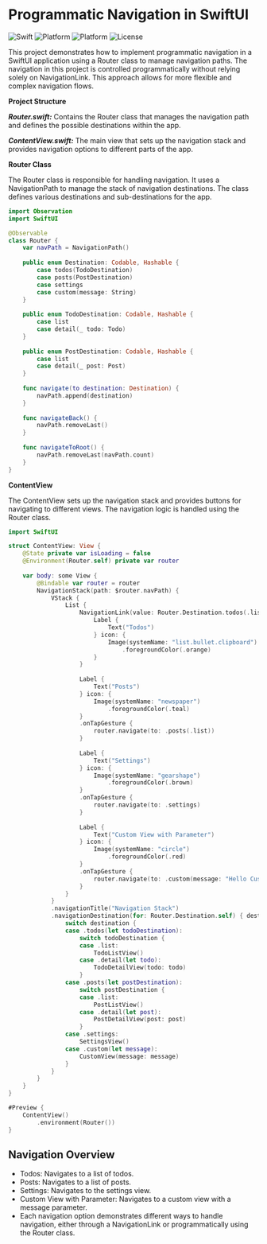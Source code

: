 # Programmatic Navigation in SwiftUI

![Swift](https://img.shields.io/badge/Swift-5.9-orange.svg)
![Platform](https://img.shields.io/badge/Platform-iOS%20-red.svg)
![Platform](https://img.shields.io/badge/SwiftUI-4-green.svg)
![License](https://img.shields.io/badge/License-MIT-blue.svg)

This project demonstrates how to implement programmatic navigation in a SwiftUI application using a Router class to manage navigation paths. The navigation in this project is controlled programmatically without relying solely on NavigationLink. This approach allows for more flexible and complex navigation flows.

**Project Structure**

***Router.swift:*** Contains the Router class that manages the navigation path and defines the possible destinations within the app.

***ContentView.swift:*** The main view that sets up the navigation stack and provides navigation options to different parts of the app.

**Router Class**

The Router class is responsible for handling navigation. It uses a NavigationPath to manage the stack of navigation destinations. The class defines various destinations and sub-destinations for the app.

``` swift
import Observation
import SwiftUI

@Observable
class Router {
    var navPath = NavigationPath()
    
    public enum Destination: Codable, Hashable {
        case todos(TodoDestination)
        case posts(PostDestination)
        case settings
        case custom(message: String)
    }
    
    public enum TodoDestination: Codable, Hashable {
        case list
        case detail(_ todo: Todo)
    }
    
    public enum PostDestination: Codable, Hashable {
        case list
        case detail(_ post: Post)
    }
    
    func navigate(to destination: Destination) {
        navPath.append(destination)
    }
    
    func navigateBack() {
        navPath.removeLast()
    }
    
    func navigateToRoot() {
        navPath.removeLast(navPath.count)
    }
}
```

**ContentView**

The ContentView sets up the navigation stack and provides buttons for navigating to different views. The navigation logic is handled using the Router class.

``` swift
import SwiftUI

struct ContentView: View {
    @State private var isLoading = false
    @Environment(Router.self) private var router
    
    var body: some View {
        @Bindable var router = router
        NavigationStack(path: $router.navPath) {
            VStack {
                List {
                    NavigationLink(value: Router.Destination.todos(.list)) {
                        Label {
                            Text("Todos")
                        } icon: {
                            Image(systemName: "list.bullet.clipboard")
                                .foregroundColor(.orange)
                        }
                    }
                    
                    Label {
                        Text("Posts")
                    } icon: {
                        Image(systemName: "newspaper")
                            .foregroundColor(.teal)
                    }
                    .onTapGesture {
                        router.navigate(to: .posts(.list))
                    }
                    
                    Label {
                        Text("Settings")
                    } icon: {
                        Image(systemName: "gearshape")
                            .foregroundColor(.brown)
                    }
                    .onTapGesture {
                        router.navigate(to: .settings)
                    }
                    
                    Label {
                        Text("Custom View with Parameter")
                    } icon: {
                        Image(systemName: "circle")
                            .foregroundColor(.red)
                    }
                    .onTapGesture {
                        router.navigate(to: .custom(message: "Hello Custom View"))
                    }
                }
            }
            .navigationTitle("Navigation Stack")
            .navigationDestination(for: Router.Destination.self) { destination in
                switch destination {
                case .todos(let todoDestination):
                    switch todoDestination {
                    case .list:
                        TodoListView()
                    case .detail(let todo):
                        TodoDetailView(todo: todo)
                    }
                case .posts(let postDestination):
                    switch postDestination {
                    case .list:
                        PostListView()
                    case .detail(let post):
                        PostDetailView(post: post)
                    }
                case .settings:
                    SettingsView()
                case .custom(let message):
                    CustomView(message: message)
                }
            }
        }
    }
}

#Preview {
    ContentView()
        .environment(Router())
}

```

## Navigation Overview
- Todos: Navigates to a list of todos.
- Posts: Navigates to a list of posts.
- Settings: Navigates to the settings view.
- Custom View with Parameter: Navigates to a custom view with a message parameter.
- Each navigation option demonstrates different ways to handle navigation, either through a NavigationLink or programmatically using the Router class.
